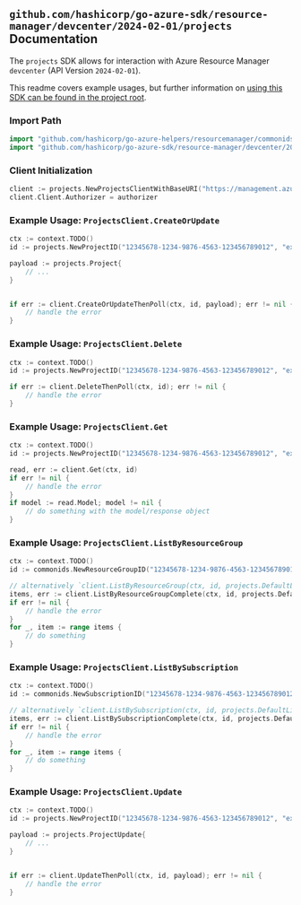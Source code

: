 
## `github.com/hashicorp/go-azure-sdk/resource-manager/devcenter/2024-02-01/projects` Documentation

The `projects` SDK allows for interaction with Azure Resource Manager `devcenter` (API Version `2024-02-01`).

This readme covers example usages, but further information on [using this SDK can be found in the project root](https://github.com/hashicorp/go-azure-sdk/tree/main/docs).

### Import Path

```go
import "github.com/hashicorp/go-azure-helpers/resourcemanager/commonids"
import "github.com/hashicorp/go-azure-sdk/resource-manager/devcenter/2024-02-01/projects"
```


### Client Initialization

```go
client := projects.NewProjectsClientWithBaseURI("https://management.azure.com")
client.Client.Authorizer = authorizer
```


### Example Usage: `ProjectsClient.CreateOrUpdate`

```go
ctx := context.TODO()
id := projects.NewProjectID("12345678-1234-9876-4563-123456789012", "example-resource-group", "projectName")

payload := projects.Project{
	// ...
}


if err := client.CreateOrUpdateThenPoll(ctx, id, payload); err != nil {
	// handle the error
}
```


### Example Usage: `ProjectsClient.Delete`

```go
ctx := context.TODO()
id := projects.NewProjectID("12345678-1234-9876-4563-123456789012", "example-resource-group", "projectName")

if err := client.DeleteThenPoll(ctx, id); err != nil {
	// handle the error
}
```


### Example Usage: `ProjectsClient.Get`

```go
ctx := context.TODO()
id := projects.NewProjectID("12345678-1234-9876-4563-123456789012", "example-resource-group", "projectName")

read, err := client.Get(ctx, id)
if err != nil {
	// handle the error
}
if model := read.Model; model != nil {
	// do something with the model/response object
}
```


### Example Usage: `ProjectsClient.ListByResourceGroup`

```go
ctx := context.TODO()
id := commonids.NewResourceGroupID("12345678-1234-9876-4563-123456789012", "example-resource-group")

// alternatively `client.ListByResourceGroup(ctx, id, projects.DefaultListByResourceGroupOperationOptions())` can be used to do batched pagination
items, err := client.ListByResourceGroupComplete(ctx, id, projects.DefaultListByResourceGroupOperationOptions())
if err != nil {
	// handle the error
}
for _, item := range items {
	// do something
}
```


### Example Usage: `ProjectsClient.ListBySubscription`

```go
ctx := context.TODO()
id := commonids.NewSubscriptionID("12345678-1234-9876-4563-123456789012")

// alternatively `client.ListBySubscription(ctx, id, projects.DefaultListBySubscriptionOperationOptions())` can be used to do batched pagination
items, err := client.ListBySubscriptionComplete(ctx, id, projects.DefaultListBySubscriptionOperationOptions())
if err != nil {
	// handle the error
}
for _, item := range items {
	// do something
}
```


### Example Usage: `ProjectsClient.Update`

```go
ctx := context.TODO()
id := projects.NewProjectID("12345678-1234-9876-4563-123456789012", "example-resource-group", "projectName")

payload := projects.ProjectUpdate{
	// ...
}


if err := client.UpdateThenPoll(ctx, id, payload); err != nil {
	// handle the error
}
```
